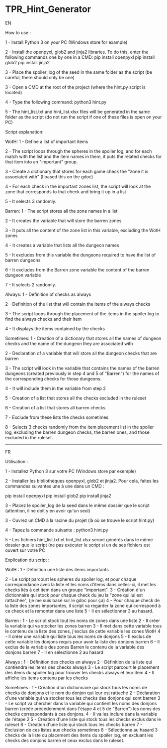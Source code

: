 # TPR_Hint_Generator
EN

How to use :

1 - Install Python 3 on your PC (Windows store for example)

2 - Install the openpyxl, glob2 and jinja2 libraries. To do this, enter the following commands one by one in a CMD:
pip install openpyxl
pip install glob2
pip install jinja2

3 - Place the spoiler_log of the seed in the same folder as the script (be careful, there should only be one)

3 - Open a CMD at the root of the project (where the hint.py script is located)

4 - Type the following command: python3 hint.py

5 - The hint_list.txt and hint_list.xlsx files will be generated in the same folder as the script (do not run the script if one of these files is open on your PC)

Script explanation:

WotH:
1 - Define a list of important items

2 - The script loops through the spheres in the spoiler log, and for each match with the list and the item names in them, it puts the related checks for that item into an "important" group.

3 - Create a dictionary that stores for each game check the "zone it is associated with" (I based this on the gdoc)

4 - For each check in the important zones list, the script will look at the zone that corresponds to that check and bring it up in a list

5 - It selects 3 randomly.

Barren:
1 - The script stores all the zone names in a list

2 - It creates the variable that will store the barren zones

3 - It puts all the content of the zone list in this variable, excluding the WotH zones

4 - It creates a variable that lists all the dungeon names

5 - It excludes from this variable the dungeons required to have the list of barren dungeons

6 - It excludes from the Barren zone variable the content of the barren dungeon variable

7 - It selects 2 randomly.

Always:
1 - Definition of checks as always

2 - Definition of the list that will contain the items of the always checks

3 - The script loops through the placement of the items in the spoiler log to find the always checks and their item

4 - It displays the items contained by the checks

Sometimes:
1 - Creation of a dictionary that stores all the names of dungeon checks and the name of the dungeon they are associated with

2 - Declaration of a variable that will store all the dungeon checks that are barren

3 - The script will look in the variable that contains the names of the barren dungeons (created previously in step 4 and 5 of "Barren") for the names of the corresponding checks for those dungeons.

4 - It will include them in the variable from step 2

5 - Creation of a list that stores all the checks excluded in the ruleset

6 - Creation of a list that stores all barren checks

7 - Exclude from these lists the checks sometimes

8 - Selects 3 checks randomly from the item placement list in the spoiler log, excluding the barren dungeon checks, the barren ones, and those excluded in the ruleset.

----------------------------------------------------------------------------------------------------------------------------------------------------------------
FR

Utilisation :

1 - Installez Python 3 sur votre PC (Windows store par exemple)

2 - Installer les bibliothèques openpyxl, glob2 et jinja2. Pour cela, faites les commandes suivantes une à une dans un CMD :

pip install openpyxl
pip install glob2
pip install jinja2

3 - Placez le spoiler_log de la seed dans le même dossier que le script (attention, il ne doit y en avoir qu'un seul)

3 - Ouvrez un CMD à la racine du projet (là où se trouve le script hint.py)

4 - Tapez la commande suivante : python3 hint.py

5 - Les fichiers hint_list.txt et hint_list.xlsx seront générés dans le même dossier que le script (ne pas exécuter le script si un de ses fichiers est ouvert sur         votre PC

Explication du script :

WotH :
1 - Définition une liste des items importants

2 - Le script parcourt les spheres du spoiler log, et pour chaque correspondance avec la liste et les
    noms d'items dans celles-ci, il met les checks liés à cet item dans un groupe "important".
3 - Création d'un dictionnaire qui stock pour chaque check du jeu la "zone qui lui est rattachée",
    (je me suis basé sur le gdoc pour ça)
4 - Pour chaque check de la liste des zones importantes, il script va regarder la zone qui correspond
    à ce check et la remonter dans une liste
5 - Il en sélectionner 3 au hasard.

Barren :
1 - Le script stock tout les noms de zones dans une liste
2 - Il créer la variable qui va stocker les zones barren
3 - Il met dans cette variable tous le contenu de la liste des zones, j'exclus de cette variable les
    zones WotH
4 - Il créer une variable qui liste tous les noms de donjons
5 - Il exclus de cette variable les donjons requis pour avoir la liste des donjons barren
6 - Il exclus de la variable des zones Barren le contenu de la variable des donjons barren
7 - Il en sélectionne 2 au hasard

Always :
1 - Définition des checks en always
2 - Définition de la liste qui contiendra les items des checks always
3 - Le script parcourt le placement des items du spoiler log pour trouver les checks always et leur item
4 - Il affiche les items contenu par les checks

Sometimes :
1 - Création d'un dictionnaire qui stock tous les noms de checks de donjons et le nom du donjon qui
    leur est rattaché
2 - Déclaration d'une variable qui va stocker tous les checks des donjons qui sont barren
3 - Le script va chercher dans la variable qui contient les noms des donjons barren (créée précédemment
    dans l'étape 4 et 5 de "Barren") les noms des checks correspondants à ces donjons.
4 - Il va les inclure dans la variable de l'étape 2
5 - Création d'une liste qui stock tous les checks exclus dans le ruleset
6 - Création d'une liste qui stock tous les checks barren
7 - Exclusion de ces listes aux checks sometimes
8 - Sélectionne au hasard 3 checks de la liste du placement des items du spoiler log, en excluant les
    checks des donjons barren et ceux exclus dans le ruleset.
